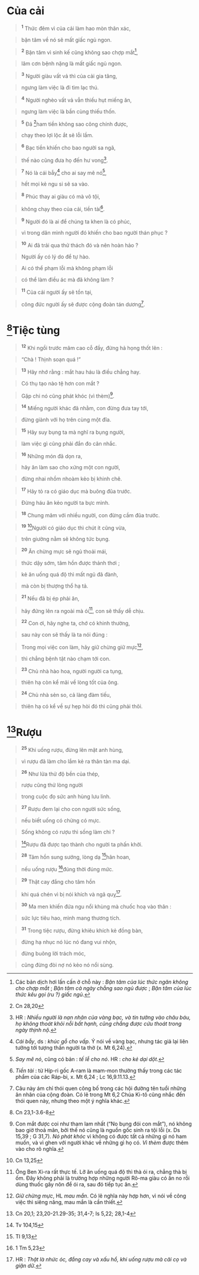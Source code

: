 # Của cải

> <sup><b>1</b></sup> Thức đêm vì của cải làm hao mòn thân xác,
>


> bận tâm về nó sẽ mất giấc ngủ ngon.
>


> <sup><b>2</b></sup> Bận tâm vì sinh kế cũng không sao chợp mắt[^1-c7391c00-5269-4dd5-9e72-a63f6f0a868a],
>


> lâm cơn bệnh nặng là mất giấc ngủ ngon.
>


> <sup><b>3</b></sup> Người giàu vất vả thì của cải gia tăng,
>


> ngưng làm việc là đi tìm lạc thú.
>


> <sup><b>4</b></sup> Người nghèo vất vả vẫn thiếu hụt miếng ăn,
>


> ngưng làm việc là bần cùng thiếu thốn.
>


> <sup><b>5</b></sup> Đã [^1@-c7391c00-5269-4dd5-9e72-a63f6f0a868a]ham tiền không sao công chính được,
>


> chạy theo lợi lộc ắt sẽ lỗi lầm.
>


> <sup><b>6</b></sup> Bạc tiền khiến cho bao người sa ngã,
>


> thế nào cũng đưa họ đến hư vong[^2-c7391c00-5269-4dd5-9e72-a63f6f0a868a].
>


> <sup><b>7</b></sup> Nó là cái bẫy[^3-c7391c00-5269-4dd5-9e72-a63f6f0a868a] cho ai say mê nó[^4-c7391c00-5269-4dd5-9e72-a63f6f0a868a],
>


> hết mọi kẻ ngu si sẽ sa vào.
>


> <sup><b>8</b></sup> Phúc thay ai giàu có mà vô tội,
>


> không chạy theo của cải, tiền tài[^5-c7391c00-5269-4dd5-9e72-a63f6f0a868a].
>


> <sup><b>9</b></sup> Người đó là ai để chúng ta khen là có phúc,
>


> vì trong dân mình người đó khiến cho bao người thán phục ?
>


> <sup><b>10</b></sup> Ai đã trải qua thử thách đó và nên hoàn hảo ?
>


> Người ấy có lý do để tự hào.
>


> Ai có thể phạm lỗi mà không phạm lỗi
>


> có thể làm điều ác mà đã không làm ?
>


> <sup><b>11</b></sup> Của cải người ấy sẽ tồn tại,
>


> công đức người ấy sẽ được cộng đoàn tán dương[^6-c7391c00-5269-4dd5-9e72-a63f6f0a868a].
>


# [^2@-c7391c00-5269-4dd5-9e72-a63f6f0a868a]Tiệc tùng

> <sup><b>12</b></sup> Khi ngồi trước mâm cao cỗ đầy, đừng hả họng thốt lên :
>


> “Chà ! Thịnh soạn quá !”
>


> <sup><b>13</b></sup> Hãy nhớ rằng : mắt hau háu là điều chẳng hay.
>


> Có thụ tạo nào tệ hơn con mắt ?
>


> Gặp chi nó cũng phát khóc (vì thèm)[^7-c7391c00-5269-4dd5-9e72-a63f6f0a868a].
>


> <sup><b>14</b></sup> Miếng người khác đã nhằm, con đừng đưa tay tới,
>


> đừng giành với họ trên cùng một đĩa.
>


> <sup><b>15</b></sup> Hãy suy bụng ta mà nghĩ ra bụng người,
>


> làm việc gì cũng phải đắn đo cân nhắc.
>


> <sup><b>16</b></sup> Những món đã dọn ra,
>


> hãy ăn làm sao cho xứng một con người,
>


> đừng nhai nhồm nhoàm kẻo bị khinh chê.
>


> <sup><b>17</b></sup> Hãy tỏ ra có giáo dục mà buông đũa trước.
>


> Đừng háu ăn kẻo người ta bực mình.
>


> <sup><b>18</b></sup> Chung mâm với nhiều người, con đừng cầm đũa trước.
>


> <sup><b>19</b></sup> [^3@-c7391c00-5269-4dd5-9e72-a63f6f0a868a]Người có giáo dục thì chút ít cũng vừa,
>


> trên giường nằm sẽ không tức bụng.
>


> <sup><b>20</b></sup> Ăn chừng mực sẽ ngủ thoải mái,
>


> thức dậy sớm, tâm hồn được thảnh thơi ;
>


> kẻ ăn uống quá độ thì mất ngủ đã đành,
>


> mà còn bị thượng thổ hạ tả.
>


> <sup><b>21</b></sup> Nếu đã bị ép phải ăn,
>


> hãy đứng lên ra ngoài mà ói[^8-c7391c00-5269-4dd5-9e72-a63f6f0a868a], con sẽ thấy dễ chịu.
>


> <sup><b>22</b></sup> Con ơi, hãy nghe ta, chớ có khinh thường,
>


> sau này con sẽ thấy là ta nói đúng :
>


> Trong mọi việc con làm, hãy giữ chừng giữ mực[^9-c7391c00-5269-4dd5-9e72-a63f6f0a868a],
>


> thì chẳng bệnh tật nào chạm tới con.
>


> <sup><b>23</b></sup> Chủ nhà hào hoa, người người ca tụng,
>


> thiên hạ còn kể mãi về lòng tốt của ông.
>


> <sup><b>24</b></sup> Chủ nhà sẻn so, cả làng đàm tiếu,
>


> thiên hạ có kể về sự hẹp hòi đó thì cũng phải thôi.
>


# [^4@-c7391c00-5269-4dd5-9e72-a63f6f0a868a]Rượu

> <sup><b>25</b></sup> Khi uống rượu, đừng lên mặt anh hùng,
>


> vì rượu đã làm cho lắm kẻ ra thân tàn ma dại.
>


> <sup><b>26</b></sup> Như lửa thử độ bền của thép,
>


> rượu cũng thử lòng người
>


> trong cuộc đọ sức anh hùng lưu linh.
>


> <sup><b>27</b></sup> Rượu đem lại cho con người sức sống,
>


> nếu biết uống có chừng có mực.
>


> Sống không có rượu thì sống làm chi ?
>


> [^5@-c7391c00-5269-4dd5-9e72-a63f6f0a868a]Rượu đã được tạo thành cho người ta phấn khởi.
>


> <sup><b>28</b></sup> Tâm hồn sung sướng, lòng dạ [^6@-c7391c00-5269-4dd5-9e72-a63f6f0a868a]hân hoan,
>


> nếu uống rượu [^7@-c7391c00-5269-4dd5-9e72-a63f6f0a868a]đúng thời đúng mức.
>


> <sup><b>29</b></sup> Thật cay đắng cho tâm hồn
>


> khi quá chén vì bị nói khích và ngã quỵ[^10-c7391c00-5269-4dd5-9e72-a63f6f0a868a].
>


> <sup><b>30</b></sup> Ma men khiến đứa ngu nổi khùng mà chuốc hoạ vào thân :
>


> sức lực tiêu hao, mình mang thương tích.
>


> <sup><b>31</b></sup> Trong tiệc rượu, đừng khiêu khích kẻ đồng bàn,
>


> đừng hạ nhục nó lúc nó đang vui nhộn,
>


> đừng buông lời trách móc,
>


> cũng đừng đòi nợ nó kẻo nó nổi sùng.
>

[^1-c7391c00-5269-4dd5-9e72-a63f6f0a868a]: Các bản dịch hơi lấn cấn ở chỗ này : *Bận tâm của lúc thức ngăn không cho chợp mắt* ; *Bận tâm cả ngày chẳng sao ngủ được* ; *Bận tâm của lúc thức kêu gọi (ru ?) giấc ngủ*.
[^2-c7391c00-5269-4dd5-9e72-a63f6f0a868a]: HR : *Nhiều người là nạn nhân của vàng bạc, và tin tưởng vào châu báu, họ không thoát khỏi nỗi bất hạnh, cũng chẳng được cứu thoát trong ngày thịnh nộ*.
[^3-c7391c00-5269-4dd5-9e72-a63f6f0a868a]: *Cái bẫy*, ds : *khúc gỗ cho vấp*. Ý nói về vàng bạc, nhưng tác giả lại liên tưởng tới tượng thần người ta thờ (x. Mt 6,24).
[^4-c7391c00-5269-4dd5-9e72-a63f6f0a868a]: *Say mê nó*, cũng có bản : *tế lễ cho nó*. HR : *cho kẻ dại dột*.
[^5-c7391c00-5269-4dd5-9e72-a63f6f0a868a]: *Tiền tài* : từ Híp-ri gốc A-ram là mam-mon thường thấy trong các tác phẩm của các Ráp-bi, x. Mt 6,24 ; Lc 16,9.11.13.
[^6-c7391c00-5269-4dd5-9e72-a63f6f0a868a]: Câu này ám chỉ thói quen công bố trong các hội đường tên tuổi những ân nhân của cộng đoàn. Có lẽ trong Mt 6,2 Chúa Ki-tô cũng nhắc đến thói quen này, nhưng theo một ý nghĩa khác.
[^7-c7391c00-5269-4dd5-9e72-a63f6f0a868a]: Con mắt được coi như tham lam nhất (“No bụng đói con mắt”), nó không bao giờ thoả mãn, bởi thế nó cũng là nguồn gốc sinh ra tội lỗi (x. Ds 15,39 ; G 31,7). *Nó phát khóc* vì không có được tất cả những gì nó ham muốn, và vì ghen với người khác về những gì họ có. *Vì thèm* được thêm vào cho rõ nghĩa.
[^8-c7391c00-5269-4dd5-9e72-a63f6f0a868a]: Ông Ben Xi-ra rất thực tế. Lỡ ăn uống quá độ thì thà ói ra, chẳng thà bị ốm. Đây không phải là trường hợp những người Rô-ma giàu có ăn no rồi dùng thuốc gây nôn để ói ra, sau đó tiếp tục ăn.
[^9-c7391c00-5269-4dd5-9e72-a63f6f0a868a]: *Giữ chừng mực*, HL *mau mắn*. Có lẽ nghĩa này hợp hơn, vì nói về công việc thì siêng năng, mau mắn là cần thiết.
[^10-c7391c00-5269-4dd5-9e72-a63f6f0a868a]: HR : *Thật là nhức óc, đắng cay và xấu hổ, khi uống rượu mà cãi cọ và giận dữ*.
[^1@-c7391c00-5269-4dd5-9e72-a63f6f0a868a]: Cn 28,20
[^2@-c7391c00-5269-4dd5-9e72-a63f6f0a868a]: Cn 23,1-3.6-8
[^3@-c7391c00-5269-4dd5-9e72-a63f6f0a868a]: Cn 13,25
[^4@-c7391c00-5269-4dd5-9e72-a63f6f0a868a]: Cn 20,1; 23,20-21.29-35; 31,4-7; Is 5,22; 28,1-4
[^5@-c7391c00-5269-4dd5-9e72-a63f6f0a868a]: Tv 104,15
[^6@-c7391c00-5269-4dd5-9e72-a63f6f0a868a]: Tl 9,13
[^7@-c7391c00-5269-4dd5-9e72-a63f6f0a868a]: 1 Tm 5,23